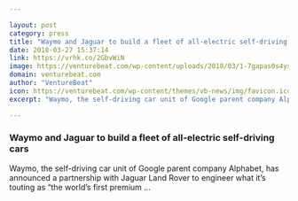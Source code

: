 ```yaml
---

layout: post
category: press
title: "Waymo and Jaguar to build a fleet of all-electric self-driving cars"
date: 2018-03-27 15:37:14
link: https://vrhk.co/2GbvWiN
image: https://venturebeat.com/wp-content/uploads/2018/03/1-7gapas0s4yszhfqxyhawgw.jpeg?fit=1731%2C966&strip=all
domain: venturebeat.com
author: "VentureBeat"
icon: https://venturebeat.com/wp-content/themes/vb-news/img/favicon.ico
excerpt: "Waymo, the self-driving car unit of Google parent company Alphabet, has announced a partnership with Jaguar Land Rover to engineer what it’s touting as “the world’s first premium …"

---
```


### Waymo and Jaguar to build a fleet of all-electric self-driving cars

Waymo, the self-driving car unit of Google parent company Alphabet, has announced a partnership with Jaguar Land Rover to engineer what it’s touting as “the world’s first premium …